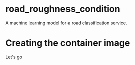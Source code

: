 # road_roughness_condition

A machine learning model for a road classification service.

# Creating the container image

Let's go
